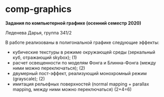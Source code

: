 # comp-graphics
**Задания по компьютерной графике (осенний семестр 2020)**  
  
Леденева Дарья, группа 341/2  
  
В работе реализованы в полигональной графике следующие эффекты:  
  
- кубические текстуры в режиме окружающей среды (зеркальный куб, отражающий skybox); (1)  
- расчет освещенности по моделям Фонга и Блинна-Фонга (между ними можно переключаться); (2)  
- двумерный пост-эффект, реализующий монохромный режим (grayscale); (2)  
- имитация рельефных поверхностей (normal mapping + parallax mapping, между ними можно переключаться) (2+4=6)
